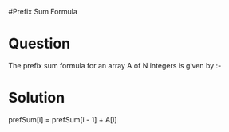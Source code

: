 #Prefix Sum Formula

# Question
The prefix sum formula for an array A of N integers is given by :-


# Solution
prefSum[i] = prefSum[i - 1] + A[i]